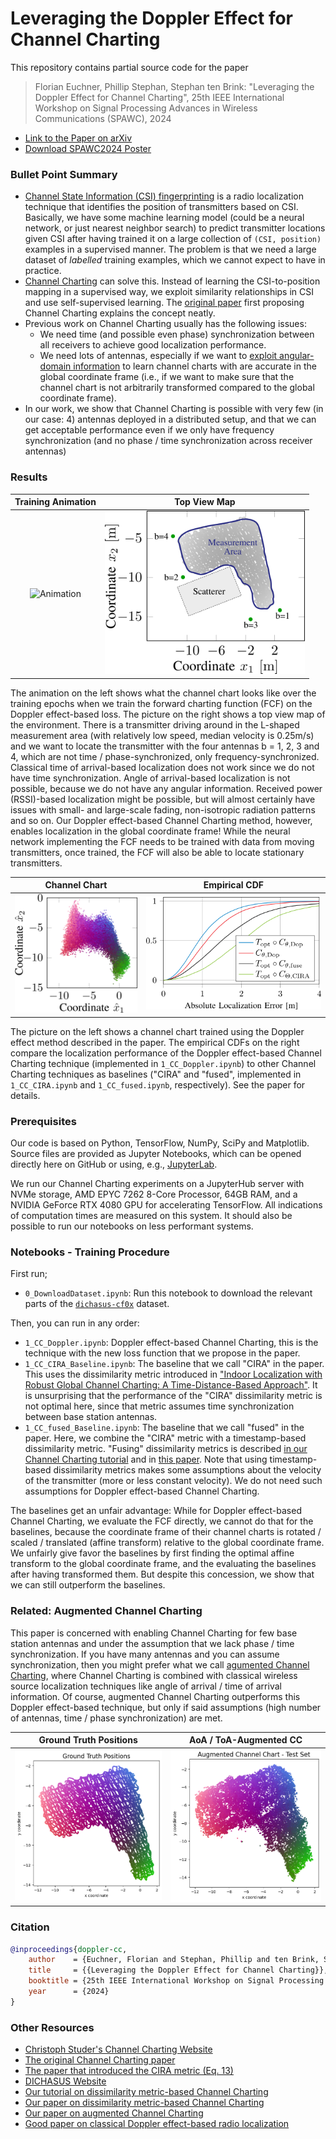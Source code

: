 # Leveraging the Doppler Effect for Channel Charting
This repository contains partial source code for the paper

> Florian Euchner, Phillip Stephan, Stephan ten Brink: "Leveraging the Doppler Effect for Channel Charting", 25th IEEE International Workshop on Signal Processing Advances in Wireless Communications (SPAWC), 2024

* [Link to the Paper on arXiv](https://arxiv.org/abs/2404.09620)
* [Download SPAWC2024 Poster](spawc2024_poster.pdf)

### Bullet Point Summary
* [Channel State Information (CSI) fingerprinting](https://dichasus.inue.uni-stuttgart.de/tutorials/tutorial/positioning/) is a radio localization technique that identifies the position of transmitters based on CSI. Basically, we have some machine learning model (could be a neural network, or just nearest neighbor search) to predict transmitter locations given CSI after having trained it on a large collection of `(CSI, position)` examples in a supervised manner. The problem is that we need a large dataset of *labelled* training examples, which we cannot expect to have in practice.
* [Channel Charting](https://channelcharting.github.io/) can solve this. Instead of learning the CSI-to-position mapping in a supervised way, we exploit similarity relationships in CSI and use self-supervised learning. The [original paper](https://arxiv.org/abs/1807.05247) first proposing Channel Charting explains the concept neatly.
* Previous work on Channel Charting usually has the following issues:
    * We need time (and possible even phase) synchronization between all receivers to achieve good localization performance.
    * We need lots of antennas, especially if we want to [exploit angular-domain information](https://github.com/Jeija/ToA-AoA-Augmented-ChannelCharting) to learn channel charts with are accurate in the global coordinate frame (i.e., if we want to make sure that the channel chart is not arbitrarily transformed compared to the global coordinate frame).
* In our work, we show that Channel Charting is possible with very few (in our case: 4) antennas deployed in a distributed setup, and that we can get acceptable performance even if we only have frequency synchronization (and no phase / time synchronization across receiver antennas)

### Results
Training Animation | Top View Map
:-:|:-:
<img src="img/training-animation.gif" alt="Animation" width=320> | <img src="img/topview.png" alt="Empirical CDF" width=320>

The animation on the left shows what the channel chart looks like over the training epochs when we train the forward charting function (FCF) on the Doppler effect-based loss.
The picture on the right shows a top view map of the environment.
There is a transmitter driving around in the L-shaped measurement area (with relatively low speed, median velocity is 0.25m/s) and we want to locate the transmitter with the four antennas b = 1, 2, 3 and 4, which are not time / phase-synchronized, only frequency-synchronized.
Classical time of arrival-based localization does not work since we do not have time synchronization.
Angle of arrival-based localization is not possible, because we do not have any angular information.
Received power (RSSI)-based localization might be possible, but will almost certainly have issues with small- and large-scale fading, non-isotropic radiation patterns and so on.
Our Doppler effect-based Channel Charting method, however, enables localization in the global coordinate frame!
While the neural network implementing the FCF needs to be trained with data from moving transmitters, once trained, the FCF will also be able to locate stationary transmitters.

Channel Chart | Empirical CDF
:-:|:-:
<img src="img/cc_dop.png" alt="Doppler Effect-based Channel Chart" width=260> | <img src="img/ecdf.png" alt="Empirical CDF" width=380>

The picture on the left shows a channel chart trained using the Doppler effect method described in the paper.
The empirical CDFs on the right compare the localization performance of the Doppler effect-based Channel Charting technique (implemented in `1_CC_Doppler.ipynb`) to other Channel Charting techniques as baselines ("CIRA" and "fused", implemented in `1_CC_CIRA.ipynb` and `1_CC_fused.ipynb`, respectively).
See the paper for details.


### Prerequisites
Our code is based on Python, TensorFlow, NumPy, SciPy and Matplotlib.
Source files are provided as Jupyter Notebooks, which can be opened directly here on GitHub or using, e.g., [JupyterLab](https://jupyter.org/).

We run our Channel Charting experiments on a JupyterHub server with NVMe storage, AMD EPYC 7262 8-Core Processor, 64GB RAM, and a NVIDIA GeForce RTX 4080 GPU for accelerating TensorFlow.
All indications of computation times are measured on this system.
It should also be possible to run our notebooks on less performant systems.

### Notebooks - Training Procedure

First run;
* `0_DownloadDataset.ipynb`:  Run this notebook to download the relevant parts of the [`dichasus-cf0x`](https://dichasus.inue.uni-stuttgart.de/datasets/data/dichasus-cf0x/) dataset.

Then, you can run in any order:
* `1_CC_Doppler.ipynb`: Doppler effect-based Channel Charting, this is the technique with the new loss function that we propose in the paper.
* `1_CC_CIRA_Baseline.ipynb`: The baseline that we call "CIRA" in the paper. This uses the dissimilarity metric introduced in ["Indoor Localization with Robust Global Channel Charting: A Time-Distance-Based Approach"](https://arxiv.org/abs/2210.06294). It is unsurprising that the performance of the "CIRA" dissimilarity metric is not optimal here, since that metric assumes time synchronization between base station antennas.
* `1_CC_fused_Baseline.ipynb`: The baseline that we call "fused" in the paper. Here, we combine the "CIRA" metric with a timestamp-based dissimilarity metric. "Fusing" dissimilarity metrics is described [in our Channel Charting tutorial](https://dichasus.inue.uni-stuttgart.de/tutorials/tutorial/dissimilarity-metric-channelcharting/) and in [this paper](https://arxiv.org/abs/2308.09539). Note that using timestamp-based dissimilarity metrics makes some assumptions about the velocity of the transmitter (more or less constant velocity). We do not need such assumptions for Doppler effect-based Channel Charting.

The baselines get an unfair advantage: While for Doppler effect-based Channel Charting, we evaluate the FCF directly, we cannot do that for the baselines, because the coordinate frame of their channel charts is rotated / scaled / translated (affine transform) relative to the global coordinate frame.
We unfairly give favor the baselines by first finding the optimal affine transform to the global coordinate frame, and the evaluating the baselines after having transformed them.
But despite this concession, we show that we can still outperform the baselines.

### Related: Augmented Channel Charting
This paper is concerned with enabling Channel Charting for few base station antennas and under the assumption that we lack phase / time synchronization.
If you have many antennas and you can assume synchronization, then you might prefer what we call [agumented Channel Charting](https://github.com/Jeija/ToA-AoA-Augmented-ChannelCharting), where Channel Charting is combined with classical wireless source localization techniques like angle of arrival / time of arrival information.
Of course, augmented Channel Charting outperforms this Doppler effect-based technique, but only if said assumptions (high number of antennas, time / phase synchronization) are met.

Ground Truth Positions | AoA / ToA-Augmented CC
:-:|:-:
<img src="img/groundtruth.png" alt="Augmented Channel Chart" width=320> | <img src="img/channel_chart_aoa_toa.png" alt="Augmented Channel Chart" width=320>

### Citation
```bibtex
@inproceedings{doppler-cc,
	author    = {Euchner, Florian and Stephan, Phillip and ten Brink, Stephan},
	title     = {{Leveraging the Doppler Effect for Channel Charting}},
	booktitle = {25th IEEE International Workshop on Signal Processing Advances in Wireless Communications (SPAWC)},
	year      = {2024}
}
```

### Other Resources
* [Christoph Studer's Channel Charting Website](https://channelcharting.github.io/)
* [The original Channel Charting paper](https://arxiv.org/abs/1807.05247)
* [The paper that introduced the CIRA metric (Eq. 13)](https://arxiv.org/abs/2210.06294)
* [DICHASUS Website](https://dichasus.inue.uni-stuttgart.de/)
* [Our tutorial on dissimilarity metric-based Channel Charting](https://dichasus.inue.uni-stuttgart.de/tutorials/tutorial/dissimilarity-metric-channelcharting/)
* [Our paper on dissimilarity metric-based Channel Charting](https://arxiv.org/abs/2308.09539)
* [Our paper on augmented Channel Charting](https://arxiv.org/abs/2312.01968)
* [Good paper on classical Doppler effect-based radio localization](https://ieeexplore.ieee.org/stamp/stamp.jsp?arnumber=6404102)
